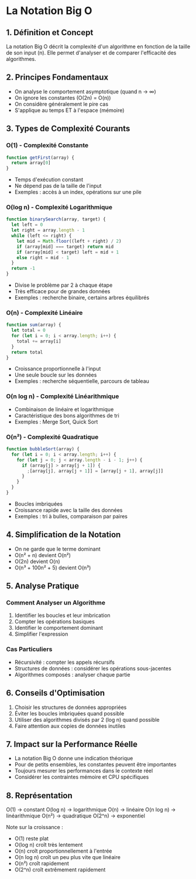 # La Notation Big O

## 1. Définition et Concept

La notation Big O décrit la complexité d'un algorithme en fonction de la taille de son input (n). Elle permet d'analyser et de comparer l'efficacité des algorithmes.

## 2. Principes Fondamentaux

- On analyse le comportement asymptotique (quand n → ∞)
- On ignore les constantes (O(2n) = O(n))
- On considère généralement le pire cas
- S'applique au temps ET à l'espace (mémoire)

## 3. Types de Complexité Courants

### O(1) - Complexité Constante

```javascript
function getFirst(array) {
  return array[0]
}
```

- Temps d'exécution constant
- Ne dépend pas de la taille de l'input
- Exemples : accès à un index, opérations sur une pile

### O(log n) - Complexité Logarithmique

```javascript
function binarySearch(array, target) {
  let left = 0
  let right = array.length - 1
  while (left <= right) {
    let mid = Math.floor((left + right) / 2)
    if (array[mid] === target) return mid
    if (array[mid] < target) left = mid + 1
    else right = mid - 1
  }
  return -1
}
```

- Divise le problème par 2 à chaque étape
- Très efficace pour de grandes données
- Exemples : recherche binaire, certains arbres équilibrés

### O(n) - Complexité Linéaire

```javascript
function sum(array) {
  let total = 0
  for (let i = 0; i < array.length; i++) {
    total += array[i]
  }
  return total
}
```

- Croissance proportionnelle à l'input
- Une seule boucle sur les données
- Exemples : recherche séquentielle, parcours de tableau

### O(n log n) - Complexité Linéarithmique

- Combinaison de linéaire et logarithmique
- Caractéristique des bons algorithmes de tri
- Exemples : Merge Sort, Quick Sort

### O(n²) - Complexité Quadratique

```javascript
function bubbleSort(array) {
  for (let i = 0; i < array.length; i++) {
    for (let j = 0; j < array.length - i - 1; j++) {
      if (array[j] > array[j + 1]) {
        ;[array[j], array[j + 1]] = [array[j + 1], array[j]]
      }
    }
  }
}
```

- Boucles imbriquées
- Croissance rapide avec la taille des données
- Exemples : tri à bulles, comparaison par paires

## 4. Simplification de la Notation

- On ne garde que le terme dominant
- O(n² + n) devient O(n²)
- O(2n) devient O(n)
- O(n³ + 100n² + 5) devient O(n³)

## 5. Analyse Pratique

### Comment Analyser un Algorithme

1. Identifier les boucles et leur imbrication
2. Compter les opérations basiques
3. Identifier le comportement dominant
4. Simplifier l'expression

### Cas Particuliers

- Récursivité : compter les appels récursifs
- Structures de données : considérer les opérations sous-jacentes
- Algorithmes composés : analyser chaque partie

## 6. Conseils d'Optimisation

1. Choisir les structures de données appropriées
2. Éviter les boucles imbriquées quand possible
3. Utiliser des algorithmes divisés par 2 (log n) quand possible
4. Faire attention aux copies de données inutiles

## 7. Impact sur la Performance Réelle

- La notation Big O donne une indication théorique
- Pour de petits ensembles, les constantes peuvent être importantes
- Toujours mesurer les performances dans le contexte réel
- Considérer les contraintes mémoire et CPU spécifiques

## 8. Représentation

O(1) → constant
O(log n) → logarithmique
O(n) → linéaire
O(n log n) → linéarithmique
O(n²) → quadratique
O(2^n) → exponentiel

Note sur la croissance :

- O(1) reste plat
- O(log n) croît très lentement
- O(n) croît proportionnellement à l'entrée
- O(n log n) croît un peu plus vite que linéaire
- O(n²) croît rapidement
- O(2^n) croît extrêmement rapidement
